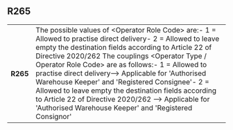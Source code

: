 ## R265
<table>
 <tr>
  <th>
   R265
  </th>
  <td>
   The possible values of &lt;Operator Role Code&gt; are:- 1 = Allowed to practise direct delivery- 2 = Allowed to leave empty the destination fields according to Article 22 of Directive  2020/262 The couplings &lt;Operator Type / Operator Role Code&gt; are as follows:- 1 = Allowed to practise direct delivery--&gt; Applicable for 'Authorised Warehouse Keeper' and 'Registered Consignee'- 2 = Allowed to leave empty the destination fields according to Article 22 of Directive 2020/262 --&gt; Applicable for 'Authorised Warehouse Keeper' and 'Registered Consignor'
  </td>
 </tr>
</table>
